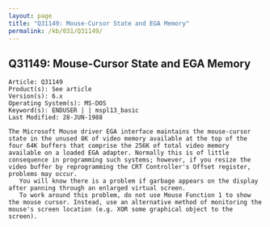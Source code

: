 ```yaml
---
layout: page
title: "Q31149: Mouse-Cursor State and EGA Memory"
permalink: /kb/031/Q31149/
---
```


## Q31149: Mouse-Cursor State and EGA Memory

	Article: Q31149
	Product(s): See article
	Version(s): 6.x
	Operating System(s): MS-DOS
	Keyword(s): ENDUSER | | mspl13_basic
	Last Modified: 28-JUN-1988
	
	The Microsoft Mouse driver EGA interface maintains the mouse-cursor
	state in the unused 8K of video memory available at the top of the
	four 64K buffers that comprise the 256K of total video memory
	available on a loaded EGA adapter. Normally this is of little
	consequence in programming such systems; however, if you resize the
	video buffer by reprogramming the CRT Controller's Offset register,
	problems may occur.
	   You will know there is a problem if garbage appears on the display
	after panning through an enlarged virtual screen.
	   To work around this problem, do not use Mouse Function 1 to show
	the mouse cursor. Instead, use an alternative method of monitoring the
	mouse's screen location (e.g. XOR some graphical object to the
	screen).

